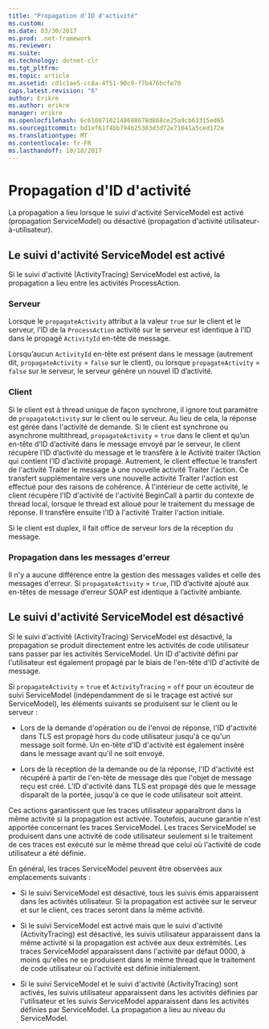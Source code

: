 ```yaml
---
title: "Propagation d'ID d'activité"
ms.custom: 
ms.date: 03/30/2017
ms.prod: .net-framework
ms.reviewer: 
ms.suite: 
ms.technology: dotnet-clr
ms.tgt_pltfrm: 
ms.topic: article
ms.assetid: cd1c1ae5-cc8a-4f51-90c9-f7b476bcfe70
caps.latest.revision: "6"
author: Erikre
ms.author: erikre
manager: erikre
ms.openlocfilehash: 6c61087102148688678d868ce25a9cb63315ed65
ms.sourcegitcommit: bd1ef61f4bb794b25383d3d72e71041a5ced172e
ms.translationtype: MT
ms.contentlocale: fr-FR
ms.lasthandoff: 10/18/2017
---
```

# <a name="activity-id-propagation"></a>Propagation d'ID d'activité
La propagation a lieu lorsque le suivi d'activité ServiceModel est activé (propagation ServiceModel) ou désactivé (propagation d'activité utilisateur-à-utilisateur).  
  
## <a name="servicemodel-activity-tracing-is-enabled"></a>Le suivi d'activité ServiceModel est activé  
 Si le suivi d'activité (ActivityTracing) ServiceModel est activé, la propagation a lieu entre les activités ProcessAction.  
  
### <a name="server"></a>Serveur  
 Lorsque le `propagateActivity` attribut a la valeur `true` sur le client et le serveur, l’ID de la `ProcessAction` activité sur le serveur est identique à l’ID dans le propagé `ActivityId` en-tête de message.  
  
 Lorsqu’aucun `ActivityId` en-tête est présent dans le message (autrement dit, `propagateActivity` = `false` sur le client), ou lorsque `propagateActivity` = `false` sur le serveur, le serveur génère un nouvel ID d’activité.  
  
### <a name="client"></a>Client  
 Si le client est à thread unique de façon synchrone, il ignore tout paramètre de `propagateActivity` sur le client ou le serveur. Au lieu de cela, la réponse est gérée dans l'activité de demande. Si le client est synchrone ou asynchrone multithread, `propagateActivity` = `true` dans le client et qu’un en-tête d’ID d’activité dans le message envoyé par le serveur, le client récupère l’ID d’activité du message et le transfère à le Activité traiter l’Action qui contient l’ID d’activité propagé. Autrement, le client effectue le transfert de l'activité Traiter le message à une nouvelle activité Traiter l'action. Ce transfert supplémentaire vers une nouvelle activité Traiter l'action est effectué pour des raisons de cohérence. À l'intérieur de cette activité, le client récupère l'ID d'activité de l'activité BeginCall à partir du contexte de thread local, lorsque le thread est alloué pour le traitement du message de réponse. Il transfère ensuite l'ID à l'activité Traiter l'action initiale.  
  
 Si le client est duplex, il fait office de serveur lors de la réception du message.  
  
### <a name="propagation-in-fault-messages"></a>Propagation dans les messages d'erreur  
 Il n'y a aucune différence entre la gestion des messages valides et celle des messages d'erreur. Si `propagateActivity` = `true`, l’ID d’activité ajouté aux en-têtes de message d’erreur SOAP est identique à l’activité ambiante.  
  
## <a name="servicemodel-activity-tracing-is-disabled"></a>Le suivi d'activité ServiceModel est désactivé  
 Si le suivi d'activité (ActivityTracing) ServiceModel est désactivé, la propagation se produit directement entre les activités de code utilisateur sans passer par les activités ServiceModel. Un ID d'activité défini par l'utilisateur est également propagé par le biais de l'en-tête d'ID d'activité de message.  
  
 Si `propagateActivity` = `true` et `ActivityTracing` = `off` pour un écouteur de suivi ServiceModel (indépendamment de si le traçage est activé sur ServiceModel), les éléments suivants se produisent sur le client ou le serveur :  
  
-   Lors de la demande d'opération ou de l'envoi de réponse, l'ID d'activité dans TLS est propagé hors du code utilisateur jusqu'à ce qu'un message soit formé. Un en-tête d'ID d'activité est également inséré dans le message avant qu'il ne soit envoyé.  
  
-   Lors de la réception de la demande ou de la réponse, l'ID d'activité est récupéré à partir de l'en-tête de message dès que l'objet de message reçu est créé. L'ID d'activité dans TLS est propagé dès que le message disparaît de la portée, jusqu'à ce que le code utilisateur soit atteint.  
  
 Ces actions garantissent que les traces utilisateur apparaîtront dans la même activité si la propagation est activée. Toutefois, aucune garantie n'est apportée concernant les traces ServiceModel. Les traces ServiceModel se produisent dans une activité de code utilisateur seulement si le traitement de ces traces est exécuté sur le même thread que celui où l'activité de code utilisateur a été définie.  
  
 En général, les traces ServiceModel peuvent être observées aux emplacements suivants :  
  
-   Si le suivi ServiceModel est désactivé, tous les suivis émis apparaissent dans les activités utilisateur. Si la propagation est activée sur le serveur et sur le client, ces traces seront dans la même activité.  
  
-   Si le suivi ServiceModel est activé mais que le suivi d'activité (ActivityTracing) est désactivé, les suivis utilisateur apparaissent dans la même activité si la propagation est activée aux deux extrémités. Les traces ServiceModel apparaissent dans l'activité par défaut 0000, à moins qu'elles ne se produisent dans le même thread que le traitement de code utilisateur où l'activité est définie initialement.  
  
-   Si le suivi ServiceModel et le suivi d'activité (ActivityTracing) sont activés, les suivis utilisateur apparaissent dans les activités définies par l'utilisateur et les suivis ServiceModel apparaissent dans les activités définies par ServiceModel. La propagation a lieu au niveau du ServiceModel.
